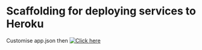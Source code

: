 # Scaffolding for deploying services to Heroku
Customise app.json then [![Click here](https://www.herokucdn.com/deploy/button.svg)](https://heroku.com/deploy?template=https://github.com/GetHarley/heroku-app-template/tree/NgEntitySyncService)
